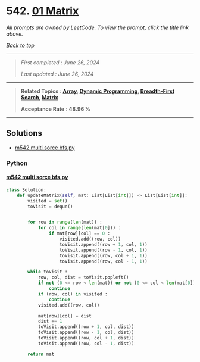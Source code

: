 # 542. [01 Matrix](<https://leetcode.com/problems/01-matrix>)

*All prompts are owned by LeetCode. To view the prompt, click the title link above.*

*[Back to top](<../README.md>)*

------

> *First completed : June 26, 2024*
>
> *Last updated : June 26, 2024*

------

> **Related Topics** : **[Array](<by_topic/Array.md>), [Dynamic Programming](<by_topic/Dynamic Programming.md>), [Breadth-First Search](<by_topic/Breadth-First Search.md>), [Matrix](<by_topic/Matrix.md>)**
>
> **Acceptance Rate** : **48.96 %**

------

## Solutions

- [m542 multi sorce bfs.py](<../my-submissions/m542 multi sorce bfs.py>)
### Python
#### [m542 multi sorce bfs.py](<../my-submissions/m542 multi sorce bfs.py>)
```Python
class Solution:
    def updateMatrix(self, mat: List[List[int]]) -> List[List[int]]:
        visited = set()
        toVisit = deque()


        for row in range(len(mat)) :
            for col in range(len(mat[0])) :
                if mat[row][col] == 0 :
                    visited.add((row, col))
                    toVisit.append((row + 1, col, 1))
                    toVisit.append((row - 1, col, 1))
                    toVisit.append((row, col + 1, 1))
                    toVisit.append((row, col - 1, 1))

        while toVisit :
            row, col, dist = toVisit.popleft()
            if not (0 <= row < len(mat)) or not (0 <= col < len(mat[0])) :
                continue
            if (row, col) in visited :
                continue
            visited.add((row, col))

            mat[row][col] = dist
            dist += 1
            toVisit.append((row + 1, col, dist))
            toVisit.append((row - 1, col, dist))
            toVisit.append((row, col + 1, dist))
            toVisit.append((row, col - 1, dist))

        return mat
```

